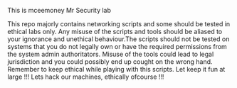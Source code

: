 This is mceemoney Mr Security lab

This repo majorly contains networking scripts and some should be tested in ethical labs only.
Any misuse of the scripts and tools should be aliased to your ignorance and unethical behaviour.The 
scripts should not be tested on systems that you do not legally own or have the required 
permissions from the system admin authoritators. Misuse of the tools could lead to legal jurisdiction and you could possibly end up cought on the wrong hand. Remember to keep ethical while playing with this scripts. Let keep it fun at large !!! Lets hack our machines, ethically ofcourse !!!